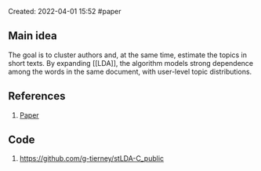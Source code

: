 Created: 2022-04-01 15:52
#paper

## Main idea

The goal is to cluster authors and, at the same time, estimate the topics in short texts.
By expanding [[LDA]], the algorithm models strong dependence among the words in the same document, with user-level topic distributions.

## References
1. [Paper](https://arxiv.org/pdf/2106.09533.pdf)

## Code
1. https://github.com/g-tierney/stLDA-C_public
